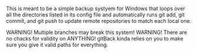 This is meant to be a simple backup systyem for Windows that loops over all the directories listed in its config file and automatically runs git add, git commit, and git push to update remote repositories to match each local one.

WARNING! Multiple branches may break this system!
WARNING! There are no chacks for validity on ANYTHING! gitBack kinda relies on you to make sure you give it valid paths for everything.